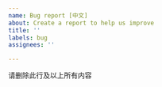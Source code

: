 ```yaml
---
name: Bug report [中文]
about: Create a report to help us improve
title: ''
labels: bug
assignees: ''

---
```


<!-- ATTENTION!
## 关于 Title：

请直接描述你的问题，多个问题选其一作为 Title，其他问题写在 Comment 里，或分开提。

### 不好的 Title 包括但不限于以下形式：

- 提一个问题
- 你好，请问能……吗？
- 主题很赞，遇到了一些小问题

以上形式的 Issue，不保证回复，也可能被直接 delete ~

### 推荐 Title 包括但不限于以下形式：

- Plugin load failed: hexo-theme-inside
- URL 输入锚链接无法正确定位锚点位置
- 代码块使用``` ```时样式可能会出现错误
- 无法自定义 URL

### 关于 Issue：

请务必描述清楚你的问题，最好能够提供以下信息：

- 主题版本
- 配置
- markdown 代码（如果有关）

最后：

本人比较懒，更新缓慢，主题还一直在完善中，所以请确保使用的是最新代码（从 releases 页面下载，npm 不保证最新版本）。

Thx.
-->

请删除此行及以上所有内容
